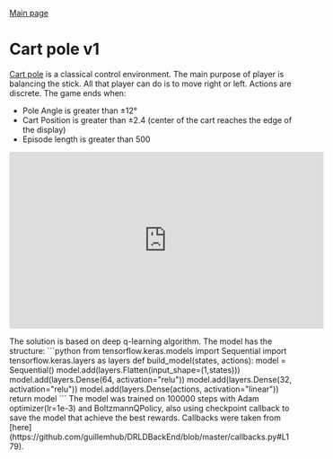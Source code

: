 <a href="../index">Main page</a>
# Cart pole v1
[Cart pole](https://www.gymlibrary.ml/environments/classic_control/cart_pole/) is a classical control environment. 
The main purpose of player is balancing the stick. All that player can do is to move right or left. Actions are discrete.
The game ends when:
<ul>
    <li>Pole Angle is greater than ±12°</li>
    <li>Cart Position is greater than ±2.4 (center of the cart reaches the edge of the display)</li>
    <li>Episode length is greater than 500</li>
</ul>
<p align="center">
    <iframe width="560" height="315" src="https://www.youtube.com/embed/-0jJZjB42ZU" title="YouTube video player" frameborder="0" allow="accelerometer; autoplay; clipboard-write; encrypted-media; gyroscope; picture-in-picture" allowfullscreen></iframe>
</p>
The solution is based on deep q-learning algorithm. The model has the structure:
```python
from tensorflow.keras.models import Sequential
import tensorflow.keras.layers as layers
def build_model(states, actions):
    model = Sequential()
    model.add(layers.Flatten(input_shape=(1,states)))
    model.add(layers.Dense(64, activation="relu"))
    model.add(layers.Dense(32, activation="relu"))
    model.add(layers.Dense(actions, activation="linear"))
    return model
```
The model was trained on 100000 steps with Adam optimizer(lr=1e-3) and BoltzmannQPolicy, also using checkpoint callback
to save the model that achieve the best rewards. Callbacks were taken from [here](https://github.com/guillemhub/DRLDBackEnd/blob/master/callbacks.py#L179).
